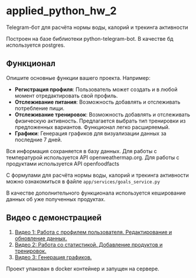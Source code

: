 # applied_python_hw_2

Telegram-бот для расчёта нормы воды, калорий и трекинга активности

Построен на базе библиотеки python-telegram-bot. В качестве бд используется postgres.

## Функционал

Опишите основные функции вашего проекта. Например:

- **Регистрация профиля**: Пользователь может создать и в любой момент отредактировать свой профиль.
- **Отслеживание питания**: Возможность добавлять и отслеживать потребление пищи.
- **Отслеживание тренировок**: Возможность добавлять и отслеживать физическую активность. Предлагается выбрать тип тренировки из предложенных вариантов. Функционал легко расширяемый.
- **Графики**: Генерация графиков для визуализации данных за последние 7 дней.

Вся информация сохраняется в базу данных.
Для работы с температурой используется API openweathermap.org.
Для работы с продуктами используется API openfoodfacts

С формулами для расчёта нормы воды, калорий и трекинга активности можно ознакомиться в файле `app/services/goals_service.py`

В качестве дополнительного функционала используется кеширование данных об уже полученных продуктах.

## Видео с демонстрацией

1. [Видео 1: Работа с профилем пользователя. Редактирование и обновление данных.](<ссылка на видео>)
2. [Видео 2: Работа со статистикой. Добавление продуктов и тренировок.](<ссылка на видео>)
3. [Видео 3: Генерация графиков.](<ссылка на видео>)

Проект упакован в docker контейнер и запущен на сервере.

